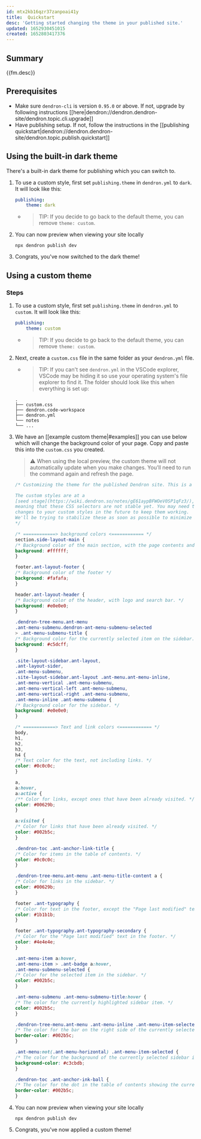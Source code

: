 ```yaml
---
id: mtx2kb16qzr37zanpoai41y
title:  Quickstart
desc: 'Getting started changing the theme in your published site.'
updated: 1652930451015
created: 1652803417376
---
```


## Summary

{{fm.desc}}

## Prerequisites
- Make sure `dendron-cli` is version `0.95.0` or above. If not, upgrade by following instructions [[here|dendron://dendron.dendron-site/dendron.topic.cli.upgrade]]
- Have publishing setup. If not, follow the instructions in the [[publishing quickstart|dendron://dendron.dendron-site/dendron.topic.publish.quickstart]]

## Using the built-in dark theme

There's a built-in dark theme for publishing which you can switch to.

1. To use a custom style, first set `publishing.theme` in `dendron.yml` to `dark`.  It will look like this:
    ```yaml
    publishing:
        theme: dark
    ```
    - > TIP: If you decide to go back to the default theme, you can remove `theme: custom`.
1. You can now preview when viewing your site locally 
    ```
    npx dendron publish dev
    ```
1. Congrats, you've now switched to the dark theme!

## Using a custom theme

### Steps

1. To use a custom style, first set `publishing.theme` in `dendron.yml` to `custom`.  It will look like this:
    ```yaml
    publishing:
        theme: custom
    ```
    - > TIP: If you decide to go back to the default theme, you can remove `theme: custom`.
1. Next, create a `custom.css` file in the same folder as your `dendron.yml` file.
    - > TIP: If you can't see `dendron.yml` in the VSCode explorer, VSCode may be hiding it so use your operating system's file explorer to find it. The folder should look like this when everything is set up:
    ```
    .
    ├── custom.css
    ├── dendron.code-workspace
    ├── dendron.yml
    └── notes
    └── ...
    ```
1. We have an [[example custom theme|#examples]] you can use below which will change the background color of your page. Copy and paste this into the `custom.css` you created. 
    > ⚠️ When using the local preview, the custom theme will not automatically
    > update when you make changes. You'll need to run the command again and refresh
    > the page.

    ```css
    /* Customizing the theme for the published Dendron site. This is a theme that darkens the background slightly, and uses blue for links and highlights.

    The custom styles are at a
    [seed stage](https://wiki.dendron.so/notes/gE61aypBFWOeV0SP1qFz3/),
    meaning that these CSS selectors are not stable yet. You may need to make
    changes to your custom styles in the future to keep them working.
    We'll be trying to stabilize these as soon as possible to minimize breakages!
    */

    /* ============> background colors <============ */
    section.side-layout-main {
    /* Background color of the main section, with the page contents and table of contents. */
    background: #ffffff;
    }

    footer.ant-layout-footer {
    /* Background color of the footer */
    background: #fafafa;
    }

    header.ant-layout-header {
    /* Background color of the header, with logo and search bar. */
    background: #e0e0e0;
    }

    .dendron-tree-menu.ant-menu
    .ant-menu-submenu.dendron-ant-menu-submenu-selected
    > .ant-menu-submenu-title {
    /* Background color for the currently selected item on the sidebar. */
    background: #c5dcff;
    }

    .site-layout-sidebar.ant-layout,
    .ant-layout-sider,
    .ant-menu-submenu,
    .site-layout-sidebar.ant-layout .ant-menu.ant-menu-inline,
    .ant-menu-vertical .ant-menu-submenu,
    .ant-menu-vertical-left .ant-menu-submenu,
    .ant-menu-vertical-right .ant-menu-submenu,
    .ant-menu-inline .ant-menu-submenu {
    /* Background color for the sidebar. */
    background: #e0e0e0;
    }

    /* ============> Text and link colors <============ */
    body,
    h1,
    h2,
    h3,
    h4 {
    /* Text color for the text, not including links. */
    color: #0c0c0c;
    }

    a,
    a:hover,
    a:active {
    /** Color for links, except ones that have been already visited. */
    color: #00629b;
    }

    a:visited {
    /* Color for links that have been already visited. */
    color: #002b5c;
    }

    .dendron-toc .ant-anchor-link-title {
    /* Color for items in the table of contents. */
    color: #0c0c0c;
    }

    .dendron-tree-menu.ant-menu .ant-menu-title-content a {
    /* Color for links in the sidebar. */
    color: #00629b;
    }

    footer .ant-typography {
    /* Color for text in the footer, except the "Page last modified" text. */
    color: #1b1b1b;
    }

    footer .ant-typography.ant-typography-secondary {
    /* Color for the "Page last modified" text in the footer. */
    color: #4e4e4e;
    }

    .ant-menu-item a:hover,
    .ant-menu-item > .ant-badge a:hover,
    .ant-menu-submenu-selected {
    /* Color for the selected item in the sidebar. */
    color: #002b5c;
    }

    .ant-menu-submenu .ant-menu-submenu-title:hover {
    /* The color for the currently highlighted sidebar item. */
    color: #002b5c;
    }

    .dendron-tree-menu.ant-menu .ant-menu-inline .ant-menu-item-selected::after {
    /* The color for the bar on the right side of the currently selected sidebar item. */
    border-color: #002b5c;
    }

    .ant-menu:not(.ant-menu-horizontal) .ant-menu-item-selected {
    /* The color for the background of the currently selected sidebar item. */
    background-color: #c3cbdb;
    }

    .dendron-toc .ant-anchor-ink-ball {
    /* The color for the dot in the table of contents showing the current position. */
    border-color: #002b5c;
    }
    ```
1. You can now preview when viewing your site locally 
    ```
    npx dendron publish dev
    ```
1. Congrats, you've now applied a custom theme!